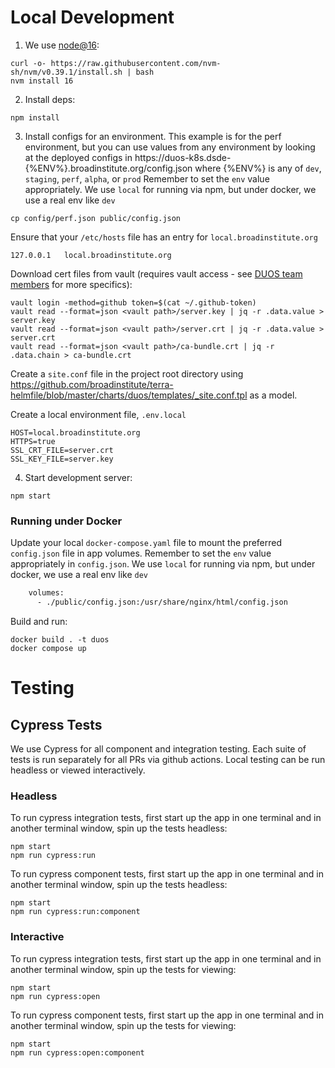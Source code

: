 # Local Development

1. We use [node@16](https://github.com/nvm-sh/nvm#installing-and-updating):

```
curl -o- https://raw.githubusercontent.com/nvm-sh/nvm/v0.39.1/install.sh | bash
nvm install 16
```
2. Install deps:

```
npm install
```

3. Install configs for an environment. This example is for the perf environment, but you can use values from any environment by looking at the deployed configs in https://duos-k8s.dsde-{%ENV%}.broadinstitute.org/config.json where {%ENV%} is any of `dev`, `staging`, `perf`, `alpha`, or `prod` 
Remember to set the `env` value appropriately. We use `local` for running via npm, but under docker, we use a real env like `dev` 
```
cp config/perf.json public/config.json
```

Ensure that your `/etc/hosts` file has an entry for `local.broadinstitute.org`
```properties
127.0.0.1	local.broadinstitute.org
```

Download cert files from vault (requires vault access - see [DUOS team members](https://github.com/orgs/DataBiosphere/teams/duos) for more specifics):
```shell
vault login -method=github token=$(cat ~/.github-token)
vault read --format=json <vault path>/server.key | jq -r .data.value > server.key
vault read --format=json <vault path>/server.crt | jq -r .data.value > server.crt
vault read --format=json <vault path>/ca-bundle.crt | jq -r .data.chain > ca-bundle.crt
```

Create a `site.conf` file in the project root directory using https://github.com/broadinstitute/terra-helmfile/blob/master/charts/duos/templates/_site.conf.tpl as a model. 

Create a local environment file, `.env.local`
```properties
HOST=local.broadinstitute.org
HTTPS=true
SSL_CRT_FILE=server.crt
SSL_KEY_FILE=server.key
```

4. Start development server:

```shell
npm start
```
### Running under Docker

Update your local `docker-compose.yaml` file to mount the preferred `config.json` file in app volumes.
Remember to set the `env` value appropriately in `config.json`. We use `local` for running via npm, but under docker, we use a real env like `dev`

```dockerfile
    volumes:
      - ./public/config.json:/usr/share/nginx/html/config.json
``` 

Build and run:

```shell
docker build . -t duos
docker compose up
```

# Testing

## Cypress Tests

We use Cypress for all component and integration testing. Each suite
of tests is run separately for all PRs via github actions. Local
testing can be run headless or viewed interactively.

### Headless
To run cypress integration tests, first start up the app in one terminal
and in another terminal window, spin up the tests headless:

```shell
npm start
npm run cypress:run
```

To run cypress component tests, first start up the app in one terminal
and in another terminal window, spin up the tests headless:

```shell
npm start
npm run cypress:run:component
```

### Interactive
To run cypress integration tests, first start up the app in one terminal
and in another terminal window, spin up the tests for viewing:

```shell
npm start
npm run cypress:open
```

To run cypress component tests, first start up the app in one terminal
and in another terminal window, spin up the tests for viewing:

```shell
npm start
npm run cypress:open:component
```
 